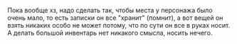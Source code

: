 Пока вообще хз, надо сделать так, чтобы места у персонажа было очень мало, то есть записки он все "хранит" (помнит), а вот вещей он взять никаких особо не может потому, что по сути он все в руках носит. А делать большой инвентарь нет никакого смысла, носить нечего.
